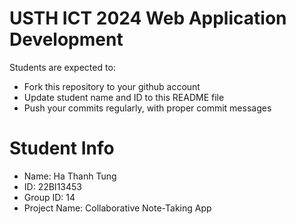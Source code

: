 USTH ICT 2024 Web Application Development
=====================================================

Students are expected to:

* Fork this repository to your github account
* Update student name and ID to this README file
* Push your commits regularly, with proper commit messages

Student Info
=======================

* Name: Ha Thanh Tung
* ID: 22BI13453
* Group ID: 14
* Project Name: Collaborative Note-Taking App
